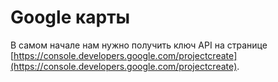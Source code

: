 # Google карты

В самом начале нам нужно получить ключ API на странице [https://console.developers.google.com/projectcreate](https://console.developers.google.com/projectcreate).

